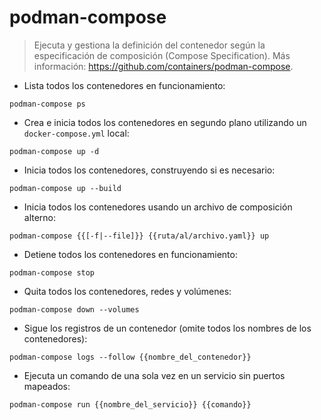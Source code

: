 # podman-compose

> Ejecuta y gestiona la definición del contenedor según la especificación de composición (Compose Specification).
> Más información: <https://github.com/containers/podman-compose>.

- Lista todos los contenedores en funcionamiento:

`podman-compose ps`

- Crea e inicia todos los contenedores en segundo plano utilizando un `docker-compose.yml` local:

`podman-compose up -d`

- Inicia todos los contenedores, construyendo si es necesario:

`podman-compose up --build`

- Inicia todos los contenedores usando un archivo de composición alterno:

`podman-compose {{[-f|--file]}} {{ruta/al/archivo.yaml}} up`

- Detiene todos los contenedores en funcionamiento:

`podman-compose stop`

- Quita todos los contenedores, redes y volúmenes:

`podman-compose down --volumes`

- Sigue los registros de un contenedor (omite todos los nombres de los contenedores):

`podman-compose logs --follow {{nombre_del_contenedor}}`

- Ejecuta un comando de una sola vez en un servicio sin puertos mapeados:

`podman-compose run {{nombre_del_servicio}} {{comando}}`
